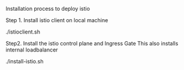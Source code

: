 Installation process to deploy istio

Step 1. Install istio client on local machine

./istioclient.sh

Step2. Install the istio control plane and Ingress Gate
This also installs internal loadbalancer

./install-istio.sh